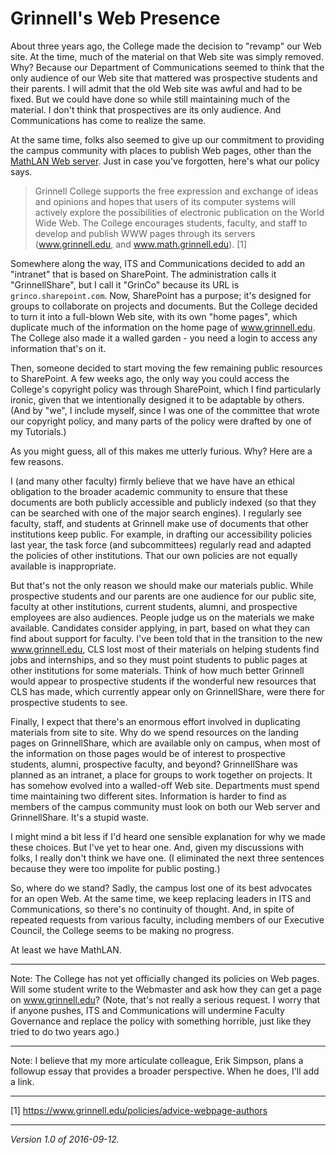 Grinnell's Web Presence
=======================

About three years ago, the College made the decision to "revamp" our
Web site.  At the time, much of the material on that Web site was
simply removed.  Why?  Because our Department of Communications seemed
to think that the only audience of our Web site that mattered was
prospective students and their parents.  I will admit that the old Web
site was awful and had to be fixed.  But we could have done so while
still maintaining much of the material.  I don't think that prospectives
are its only audience.  And Communications has come to realize the same.

At the same time, folks also seemed to give up our commitment to providing
the campus community with places to publish Web pages, other than the
[MathLAN Web server](mathlan.html).  Just in case you've forgotten,
here's what our policy says.

> Grinnell College supports the free expression and exchange of ideas
and opinions and hopes that users of its computer systems will actively
explore the possibilities of electronic publication on the World Wide
Web. The College encourages students, faculty, and staff to develop
and publish WWW pages through its servers (www.grinnell.edu, and
www.math.grinnell.edu). [1]

Somewhere along the way, ITS and Communications decided to add
an "intranet" that is based on SharePoint.  The administration
calls it "GrinnellShare", but I call it "GrinCo" because its URL is
`grinco.sharepoint.com`.  Now, SharePoint has a purpose; it's designed for
groups to collaborate on projects and documents.  But the College decided
to turn it into a full-blown Web site, with its own "home pages", which
duplicate much of the information on the home page of www.grinnell.edu.
The College also made it a walled garden - you need a login to access
any information that's on it.

Then, someone decided to start moving the few remaining public resources
to SharePoint.  A few weeks ago, the only way you could access the
College's copyright policy was through SharePoint, which I find
particularly ironic, given that we intentionally designed it to be
adaptable by others.  (And by "we", I include myself, since I was one
of the committee that wrote our copyright policy, and many parts of the
policy were drafted by one of my Tutorials.)

As you might guess, all of this makes me utterly furious.  Why?  Here are
a few reasons.

I (and many other faculty) firmly believe that we have have an
ethical obligation to the broader academic community to ensure that
these documents are both publicly accessible and publicly indexed
(so that they can be searched with one of the major search engines).
I regularly see faculty, staff, and students at Grinnell make use of
documents that other institutions keep public.  For example, in drafting
our accessibility policies last year, the task force (and subcommittees)
regularly read and adapted the policies of other institutions.  That our
own policies are not equally available is inappropriate.

But that's not the only reason we should make our materials public.
While prospective students and our parents are one audience for our
public site, faculty at other institutions, current students, alumni,
and prospective employees are also audiences.  People judge us on the
materials we make available.  Candidates consider applying, in part,
based on what they can find about support for faculty.  I've been told
that in the transition to the new www.grinnell.edu, CLS lost most of their
materials on helping students find jobs and internships, and so they must
point students to public pages at other institutions for some materials.
Think of how much better Grinnell would appear to prospective students
if the wonderful new resources that CLS has made, which currently appear
only on GrinnellShare, were there for prospective students to see.

Finally, I expect that there's an enormous effort involved in duplicating
materials from site to site.  Why do we spend resources on the landing
pages on GrinnellShare, which are available only on campus, when most
of the information on those pages would be of interest to prospective
students, alumni, prospective faculty, and beyond?  GrinnellShare was
planned as an intranet, a place for groups to work together on projects.
It has somehow evolved into a walled-off Web site.  Departments must
spend time maintaining two different sites.  Information is harder to
find as members of the campus community must look on both our Web server
and GrinnellShare.  It's a stupid waste.

I might mind a bit less if I'd heard one sensible explanation for why we
made these choices.  But I've yet to hear one.  And, given my discussions
with folks, I really don't think we have one.  (I eliminated the next
three sentences because they were too impolite for public posting.)

So, where do we stand?  Sadly, the campus lost one of its best advocates
for an open Web.  At the same time, we keep replacing leaders in ITS
and Communications, so there's no continuity of thought.  And, in spite of
repeated requests from various faculty, including members of our Executive
Council, the College seems to be making no progress.

At least we have MathLAN.

---

Note: The College has not yet officially changed its policies on Web
pages.  Will some student write to the Webmaster and ask how they can get
a page on www.grinnell.edu?  (Note, that's not really a serious request.
I worry that if anyone pushes, ITS and Communications will undermine
Faculty Governance and replace the policy with something horrible,
just like they tried to do two years ago.)

---

Note: I believe that my more articulate colleague, Erik Simpson, plans
a followup essay that provides a broader perspective.  When he does,
I'll add a link.

---

[1] https://www.grinnell.edu/policies/advice-webpage-authors

---

*Version 1.0 of 2016-09-12.*
